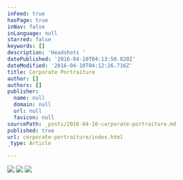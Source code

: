 ```yaml
---
inFeed: true
hasPage: true
inNav: false
inLanguage: null
starred: false
keywords: []
description: 'Headshots '
datePublished: '2016-04-10T04:13:50.820Z'
dateModified: '2016-04-10T04:12:26.716Z'
title: Corporate Portraiture
author: []
authors: []
publisher:
  name: null
  domain: null
  url: null
  favicon: null
sourcePath: _posts/2016-04-10-corporate-portraiture.md
published: true
url: corporate-portraiture/index.html
_type: Article

---
```

![](https://the-grid-user-content.s3-us-west-2.amazonaws.com/ec58b674-0f38-423d-ab66-af1f29a3c847.jpg)
![](https://the-grid-user-content.s3-us-west-2.amazonaws.com/20dcb67c-8ee9-4de1-a7dc-7806e812ad68.jpg)
![](https://the-grid-user-content.s3-us-west-2.amazonaws.com/9967780f-7999-487d-b562-dbce8f4fb102.jpg)